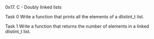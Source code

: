 0x17. C - Doubly linked lists

Task 0 Write a function that prints all the elements of a dlistint_t list.

Task 1 Write a function that returns the number of elements in a linked dlistint_t list.




